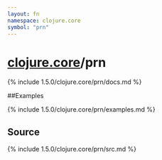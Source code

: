 ```yaml
---
layout: fn
namespace: clojure.core
symbol: "prn"
---
```


# [clojure.core](../)/prn

{% include 1.5.0/clojure.core/prn/docs.md %}

##Examples

{% include 1.5.0/clojure.core/prn/examples.md %}
## Source
{% include 1.5.0/clojure.core/prn/src.md %}


